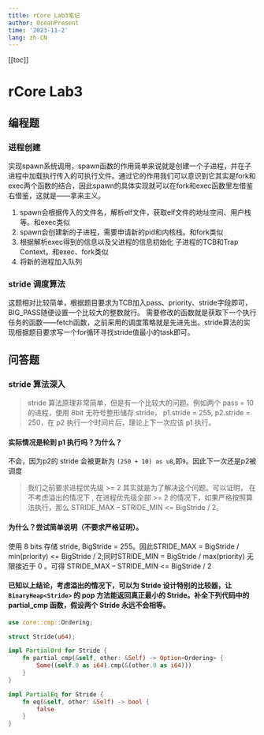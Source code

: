 ```yaml
---
title: rCore Lab3笔记
author: OceanPresent
time: '2023-11-2'
lang: zh-CN
---
```


[[toc]]
# rCore Lab3
## 编程题
### 进程创建
实现spawn系统调用，spawn函数的作用简单来说就是创建一个子进程，并在子进程中加载执行传入的可执行文件。通过它的作用我们可以意识到它其实是fork和exec两个函数的结合，因此spawn的具体实现就可以在fork和exec函数里左借鉴右借鉴，这就是——拿来主义。

1. spawn会根据传入的文件名，解析elf文件，获取elf文件的地址空间、用户栈等。和exec类似
2. spawn会创建新的子进程，需要申请新的pid和内核栈。和fork类似
3. 根据解析exec得到的信息以及父进程的信息初始化 子进程的TCB和Trap Context。和exec、fork类似
4. 将新的进程加入队列

### stride 调度算法
这题相对比较简单，根据题目要求为TCB加入pass、priority、stride字段即可，BIG_PASS随便设置一个比较大的整数就行。
需要修改的函数就是获取下一个执行任务的函数——fetch函数，之前采用的调度策略就是先进先出。stride算法的实现根据题目要求写一个for循环寻找stride值最小的task即可。

## 问答题
### stride 算法深入

>stride 算法原理非常简单，但是有一个比较大的问题。例如两个 pass = 10 的进程，使用 8bit 无符号整形储存 stride， p1.stride = 255, p2.stride = 250，在 p2 执行一个时间片后，理论上下一次应该 p1 执行。

#### 实际情况是轮到 p1 执行吗？为什么？
不会，因为p2的 stride 会被更新为 `(250 + 10) as u8`,即`9`。因此下一次还是p2被调度

>我们之前要求进程优先级 >= 2 其实就是为了解决这个问题。可以证明， 在不考虑溢出的情况下 , 在进程优先级全部 >= 2 的情况下，如果严格按照算法执行，那么 STRIDE_MAX – STRIDE_MIN <= BigStride / 2。

#### 为什么？尝试简单说明（不要求严格证明）。
使用 8 bits 存储 stride, BigStride = 255。因此STRIDE_MAX = BigStride / min(priority) <= BigStride / 2;同时STRIDE_MIN = BigStride / max(priority) 无限接近于 0 。可得 STRIDE_MAX – STRIDE_MIN <= BigStride / 2

#### 已知以上结论，考虑溢出的情况下，可以为 Stride 设计特别的比较器，让` BinaryHeap<Stride>` 的 pop 方法能返回真正最小的 Stride。补全下列代码中的 partial_cmp 函数，假设两个 Stride 永远不会相等。

```rust
use core::cmp::Ordering;

struct Stride(u64);

impl PartialOrd for Stride {
    fn partial_cmp(&self, other: &Self) -> Option<Ordering> {
        Some((self.0 as i64).cmp(&(other.0 as i64)))
    }
}

impl PartialEq for Stride {
    fn eq(&self, other: &Self) -> bool {
        false
    }
}
```